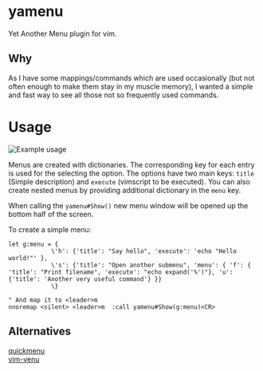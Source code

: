 # yamenu
Yet Another Menu plugin for vim.


## Why

As I have some mappings/commands which are used occasionally (but not often enough to make them stay in my
muscle memory), I wanted a simple and fast way to see all those not so frequently used commands.


# Usage

![Example usage](https://rikulaa.github.io/images/vim-yamenu.gif)

Menus are created with dictionaries. The corresponding key for each entry is used for the selecting the option.
The options have two main keys: `title` (Simple description) and `execute` (vimscript to be executed).
You can also create nested menus by providing additional dictionary in the `menu` key.

When calling the `yamenu#Show()` new menu window will be opened up the bottom half of the screen.

To create a simple menu:
```vim
let g:menu = {
            \'h': {'title': "Say hello", 'execute': 'echo "Hello world!"' },
            \'s': {'title': "Open another submenu", 'menu': { 'f': { 'title': "Print filename", 'execute': "echo expand('%')"}, 'u': {'title': 'Another very useful command'} }}
            \}

" And map it to <leader>m
nnoremap <silent> <leader>m  :call yamenu#Show(g:menu)<CR>

```

## Alternatives

[quickmenu](https://github.com/skywind3000/quickmenu.vim)  
[vim-venu](https://github.com/Timoses/vim-venu)
